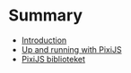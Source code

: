 # Summary

* [Introduction](README.md)
* [Up and running with PixiJS](chapter1.md)
* [PixiJS biblioteket](pixijs-biblioteket.md)

